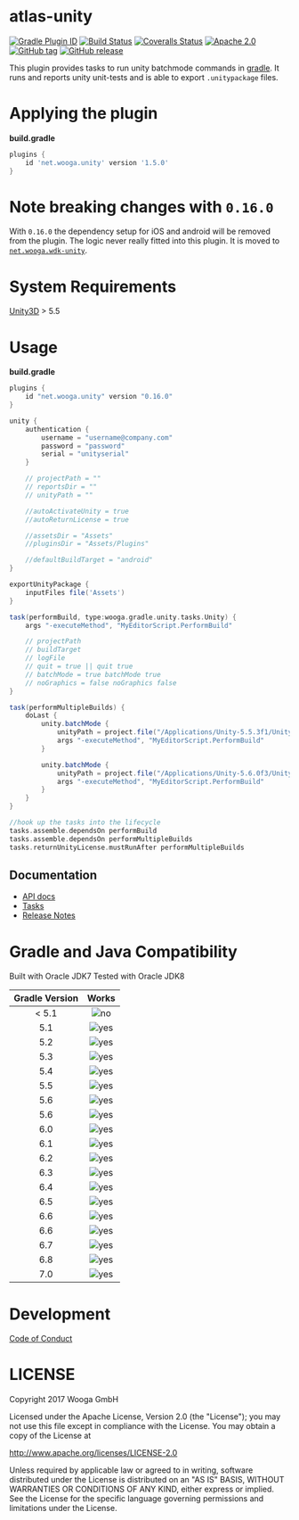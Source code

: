 atlas-unity
===========

[![Gradle Plugin ID](https://img.shields.io/badge/gradle-net.wooga.unity-brightgreen.svg?style=flat-square)](https://plugins.gradle.org/plugin/net.wooga.unity)
[![Build Status](https://img.shields.io/travis/wooga/atlas-unity/master.svg?style=flat-square)](https://travis-ci.org/wooga/atlas-unity)
[![Coveralls Status](https://img.shields.io/coveralls/wooga/atlas-unity/master.svg?style=flat-square)](https://coveralls.io/github/wooga/atlas-unity?branch=master)
[![Apache 2.0](https://img.shields.io/badge/license-Apache%202-blue.svg?style=flat-square)](https://raw.githubusercontent.com/wooga/atlas-unity/master/LICENSE)
[![GitHub tag](https://img.shields.io/github/tag/wooga/atlas-unity.svg?style=flat-square)]()
[![GitHub release](https://img.shields.io/github/release/wooga/atlas-unity.svg?style=flat-square)]()

This plugin provides tasks to run unity batchmode commands in [gradle][gradle]. It runs and reports unity unit-tests and is able to export `.unitypackage` files.

# Applying the plugin

**build.gradle**
```groovy
plugins {
    id 'net.wooga.unity' version '1.5.0'
}
```

# Note breaking changes with `0.16.0`

With `0.16.0` the dependency setup for iOS and android will be removed from the plugin. The logic never really fitted into this plugin. It is moved to [`net.wooga.wdk-unity`](https://github.com/wooga/atlas-wdk-unity).

# System Requirements

[Unity3D][unity] > 5.5

# Usage

**build.gradle**

```groovy
plugins {
    id "net.wooga.unity" version "0.16.0"
}

unity {
    authentication {
        username = "username@company.com"
        password = "password"
        serial = "unityserial"
    }

    // projectPath = ""
    // reportsDir = ""
    // unityPath = ""

    //autoActivateUnity = true
    //autoReturnLicense = true

    //assetsDir = "Assets"
    //pluginsDir = "Assets/Plugins"

    //defaultBuildTarget = "android"
}

exportUnityPackage {
    inputFiles file('Assets')
}

task(performBuild, type:wooga.gradle.unity.tasks.Unity) {
    args "-executeMethod", "MyEditorScript.PerformBuild"

    // projectPath
    // buildTarget
    // logFile
    // quit = true || quit true
    // batchMode = true batchMode true
    // noGraphics = false noGraphics false
}

task(performMultipleBuilds) {
    doLast {
        unity.batchMode {
            unityPath = project.file("/Applications/Unity-5.5.3f1/Unity.app/Contents/MacOS/Unity")
            args "-executeMethod", "MyEditorScript.PerformBuild"
        }

        unity.batchMode {
            unityPath = project.file("/Applications/Unity-5.6.0f3/Unity.app/Contents/MacOS/Unity")
            args "-executeMethod", "MyEditorScript.PerformBuild"
        }
    }
}

//hook up the tasks into the lifecycle
tasks.assemble.dependsOn performBuild
tasks.assemble.dependsOn performMultipleBuilds
tasks.returnUnityLicense.mustRunAfter performMultipleBuilds

```

## Documentation

- [API docs](https://wooga.github.io/atlas-unity/docs/api/)
- [Tasks](docs/Tasks.md)
- [Release Notes](RELEASE_NOTES.md)

Gradle and Java Compatibility
=============================

Built with Oracle JDK7
Tested with Oracle JDK8

| Gradle Version  | Works  |
| :-------------: | :----: |
| < 5.1           | ![no]  |
| 5.1             | ![yes] |
| 5.2             | ![yes] |
| 5.3             | ![yes] |
| 5.4             | ![yes] |
| 5.5             | ![yes] |
| 5.6             | ![yes] |
| 5.6             | ![yes] |
| 6.0             | ![yes] |
| 6.1             | ![yes] |
| 6.2             | ![yes] |
| 6.3             | ![yes] |
| 6.4             | ![yes] |
| 6.5             | ![yes] |
| 6.6             | ![yes] |
| 6.6             | ![yes] |
| 6.7             | ![yes] |
| 6.8             | ![yes] |
| 7.0             | ![yes] |


Development
===========

[Code of Conduct](docs/Code-of-conduct.md)

LICENSE
=======

Copyright 2017 Wooga GmbH

Licensed under the Apache License, Version 2.0 (the "License");
you may not use this file except in compliance with the License.
You may obtain a copy of the License at

<http://www.apache.org/licenses/LICENSE-2.0>

Unless required by applicable law or agreed to in writing, software
distributed under the License is distributed on an "AS IS" BASIS,
WITHOUT WARRANTIES OR CONDITIONS OF ANY KIND, either express or implied.
See the License for the specific language governing permissions and
limitations under the License.

<!-- Links -->
[unity]:                https://unity3d.com/ "Unity 3D"
[unity_cmd]:            https://docs.unity3d.com/Manual/CommandLineArguments.html
[gradle]:               https://gradle.org/ "Gradle"
[gradle_finalizedBy]:   https://docs.gradle.org/3.5/dsl/org.gradle.api.Task.html#org.gradle.api.Task:finalizedBy
[gradle_dependsOn]:     https://docs.gradle.org/3.5/dsl/org.gradle.api.Task.html#org.gradle.api.Task:dependsOn

[yes]:                  https://atlas-resources.wooga.com/icons/icon_check.svg "yes"
[no]:                   https://atlas-resources.wooga.com/icons/icon_uncheck.svg "no"

